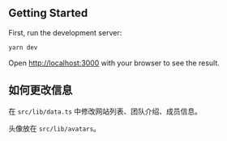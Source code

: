 ## Getting Started

First, run the development server:

```bash
yarn dev
```

Open [http://localhost:3000](http://localhost:3000) with your browser to see the result.

## 如何更改信息

在 `src/lib/data.ts` 中修改网站列表、团队介绍、成员信息。

头像放在 `src/lib/avatars`。
